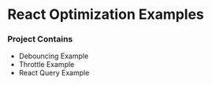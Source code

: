 # React Optimization Examples

### Project Contains

- Debouncing Example
- Throttle Example
- React Query Example
